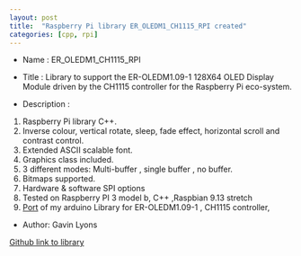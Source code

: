 ```yaml
---
layout: post
title:  "Raspberry Pi library ER_OLEDM1_CH1115_RPI created"
categories: [cpp, rpi]
---
```


* Name : ER_OLEDM1_CH1115_RPI
* Title : Library to support the ER-OLEDM1.09-1 128X64 OLED Display Module driven by the CH1115 controller for the Raspberry Pi  eco-system.

* Description : 

1. Raspberry Pi library C++.     
2. Inverse colour, vertical rotate, sleep, fade effect, horizontal scroll and contrast control. 
3. Extended ASCII scalable font. 
4. Graphics class included.
5. 3 different modes: Multi-buffer , single buffer , no buffer.
6. Bitmaps supported.
7. Hardware & software SPI options
8. Tested on Raspberry PI 3 model b, C++ ,Raspbian 9.13 stretch
9.  [Port](https://github.com/gavinlyonsrepo/ER_OLEDM1_CH1115) of my arduino Library for ER-OLEDM1.09-1  , CH1115 controller, 

* Author: Gavin Lyons

[Github link to library](https://github.com/gavinlyonsrepo/ER_OLEDM1_CH1115_RPI)



